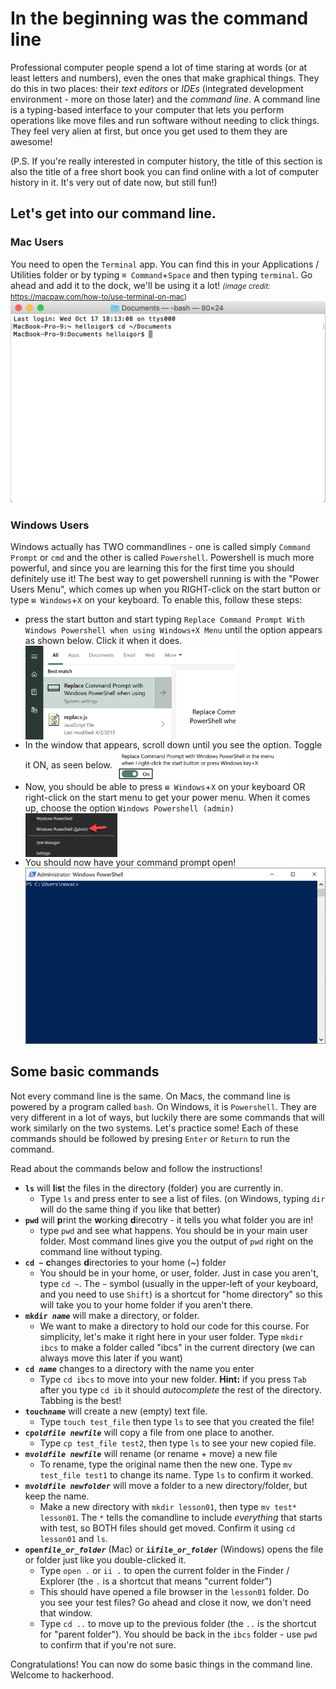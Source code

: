 # In the beginning was the command line
Professional computer people spend a lot of time staring at words (or at least letters and numbers), even the ones that make graphical things. They do this in two places: their *text editors* or *IDEs* (integrated development environment - more on those later) and the *command line*. A command line is a typing-based interface to your computer that lets you perform operations like move files and run software without needing to click things. They feel very alien at first, but once you get used to them they are awesome!

(P.S. If you're really interested in computer history, the title of this section is also the title of a free short book you can find online with a lot of computer history in it. It's very out of date now, but still fun!)

## Let's get into our command line.
### Mac Users 
You need to open the `Terminal` app. You can find this in your Applications / Utilities folder or by typing `⌘ Command`+`Space` and then typing `terminal`. Go ahead and add it to the dock, we'll be using it a lot! <small>*(image credit:* https://macpaw.com/how-to/use-terminal-on-mac)</small>
![Mac Terminal Window](media/01/img000_mac_terminal.png)
### Windows Users
Windows actually has TWO commandlines - one is called simply `Command Prompt` or `cmd` and the other is called `Powershell`. Powershell is much more powerful, and since you are learning this for the first time you should definitely use it! The best way to get powershell running is with the "Power Users Menu", which comes up when you RIGHT-click on the start button or type `⊞ Windows`+`X` on your keyboard. To enable this, follow these steps:
* press the start button and start typing `Replace Command Prompt With Windows Powershell when using Windows+X Menu` until the option appears as shown below. Click it when it does. 
   <img alt="Command in Start Menu" src="media/01/img001_replace_command_prompt_option.png" height=150 align=center>
* In the window that appears, scroll down until you see the option. Toggle it ON, as seen below.
   <img alt="Togggle Item" src="media/01/img002_replace_toggle.png" height=50 align=center>
* Now, you should be able to press `⊞ Windows`+`X` on your keyboard OR right-click on the start menu to get your power menu. When it comes up, choose the option `Windows Powershell (admin)`
    <img alt="Powershell Admin" src="media/01/img003_powershell_admin.png" height=70 align=center>
* You should now have your command prompt open!
   ![Powershell Window](media/01/img005_powershell_window.png)

## Some basic commands

Not every command line is the same. On Macs, the command line is powered by a program called `bash`. On Windows, it is `Powershell`.  They are very different in a lot of ways, but luckily there are some commands that will work similarly on the two systems. Let's practice some! Each of these commands should be followed by presing `Enter` or `Return` to run the command. 

Read about the commands below and follow the instructions!

* **`ls`** will **l**i**s**t the files in the directory (folder) you are currently in. 
  * Type `ls` and press enter to see a list of files. (on Windows, typing `dir` will do the same thing if you like that better)
* **`pwd`** will **p**rint the **w**orking **d**irecotry - it tells you what folder you are in! 
  * type `pwd` and see what happens. You should be in your main user folder. Most command lines give you the output of `pwd` right on the command line without typing.
* **`cd ~`** **c**hanges **d**irectories to your home (~) folder
  * You should be in your home, or user, folder. Just in case you aren't, type `cd ~`. The `~` symbol (usually in the upper-left of your keyboard, and you need to use `Shift`) is a shortcut for "home directory" so this will take you to your home folder if you aren't there.
* **`mkdir `*`name`*** will make a directory, or folder. 
  * We want to make a directory to hold our code for this course. For simplicity, let's make it right here in your user folder. Type `mkdir ibcs` to make a folder called "ibcs" in the current directory (we can always move this later if you want)
* **`cd `*`name`*** changes to a directory with the name you enter
  * Type `cd ibcs` to move into your new folder. **Hint:** if you press `Tab` after you type `cd ib` it should *autocomplete* the rest of the directory. Tabbing is the best!
* **`touch`*`name`*** will create a new (empty) text file. 
  * Type `touch test_file` then type `ls` to see that you created the file!
* **`cp`*`oldfile newfile`*** will copy a file from one place to another. 
  * Type `cp test_file test2`, then type `ls` to see your new copied file.
* **`mv`*`oldfile newfile`*** will rename (or rename + move) a new file 
  * To rename, type the original name then the new one. Type `mv test_file test1` to change its name. Type `ls` to confirm it worked.
* **`mv`*`oldfile newfolder`*** will move a folder to a new directory/folder, but keep the name.
  * Make a new directory with `mkdir lesson01`, then type `mv test* lesson01`. The `*` tells the comandline to include *everything* that starts with test, so BOTH files should get moved. Confirm it using `cd lesson01` and `ls`.
* **`open`*`file_or_folder`*** (Mac) or **`ii`*`file_or_folder`*** (Windows) opens the file or folder just like you double-clicked it.
  * Type `open .` or `ii .` to open the current folder in the Finder / Explorer (the `.` is a shortcut that means "current folder")
  * This should have opened a file browser in the `lesson01` folder. Do you see your test files? Go ahead and close it now, we don't need that window.
  * Type `cd ..` to move up to the previous folder (the `..` is the shortcut for "parent folder"). You should be back in the `ibcs` folder - use `pwd` to confirm that if you're not sure.

Congratulations! You can now do some basic things in the command line. Welcome to hackerhood.                                                           